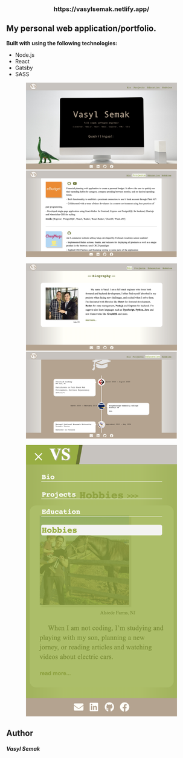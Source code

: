 <h3 align="center">
  https://vasylsemak.netlify.app/
</h3>

## My personal web application/portfolio.

**Built with using the following technologies:**

- Node.js
- React
- Gatsby
- SASS

<p align="center">
  <img alt="p1" src="src/images/photo-6.png" width="400" />
  <img alt="p2" src="src/images/photo-7.png" width="400" />
</p>
<p align="center">
  <img alt="p3" src="src/images/photo-8.png" width="400" />
  <img alt="p4" src="src/images/photo-9.png" width="400" />
</p>
<p align="center">
  <img alt="p5" src="src/images/photo-10.png" width="400" />
</p>

## Author

<h5>Vasyl Semak</h5>
